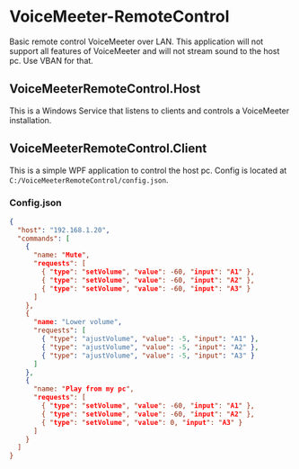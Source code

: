 # VoiceMeeter-RemoteControl
Basic remote control VoiceMeeter over LAN. This application will not support all features of VoiceMeeter and will not stream sound to the host pc. Use VBAN for that. 

## VoiceMeeterRemoteControl.Host
This is a Windows Service that listens to clients and controls a VoiceMeeter installation. 

## VoiceMeeterRemoteControl.Client
This is a simple WPF application to control the host pc.
Config is located at `C:/VoiceMeeterRemoteControl/config.json`.

### Config.json
```json
{
  "host": "192.168.1.20",
  "commands": [
    {
      "name: "Mute",
      "requests": [
        { "type": "setVolume", "value": -60, "input": "A1" },
        { "type": "setVolume", "value": -60, "input": "A2" },
        { "type": "setVolume", "value": -60, "input": "A3" }
      ]
    },
    {
      "name: "Lower volume",
      "requests": [
        { "type": "ajustVolume", "value": -5, "input": "A1" },
        { "type": "ajustVolume", "value": -5, "input": "A2" },
        { "type": "ajustVolume", "value": -5, "input": "A3" }
      ]
    },
    {
      "name: "Play from my pc",
      "requests": [
        { "type": "setVolume", "value": -60, "input": "A1" },
        { "type": "setVolume", "value": -60, "input": "A2" },
        { "type": "setVolume", "value": 0, "input": "A3" }
      ]
    }
  ]
}

```
